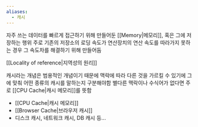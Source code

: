 ```yaml
---
aliases:
  - 캐시
---
```

자주 쓰는 데이터를 빠르게 접근하기 위해 만들어둔 [[Memory|메모리]], 혹은 그에 저장하는 행위
주로 기존의 저장소의 로딩 속도가 연산장치의 연산 속도를 따라가지 못하는 경우 그 속도차를 해결하기 위해 만들어둠

[[Locality of reference|지역성의 원리]]

캐시라는 개념은 범용적인 개념이기 때문에 맥락에 따라 다른 것을 가르킬 수 있기에 그에 맞춰 어떤 종류의 캐시를 말하는지 구분해야함
별다른 맥락이나 수식어가 없다면 주로 [[CPU Cache|캐시 메모리]]를 뜻함
- [[CPU Cache|캐시 메모리]]
- [[Browser Cache|브라우저 캐시]]
- 디스크 캐시, 네트워크 캐시, DB 캐시 등...

